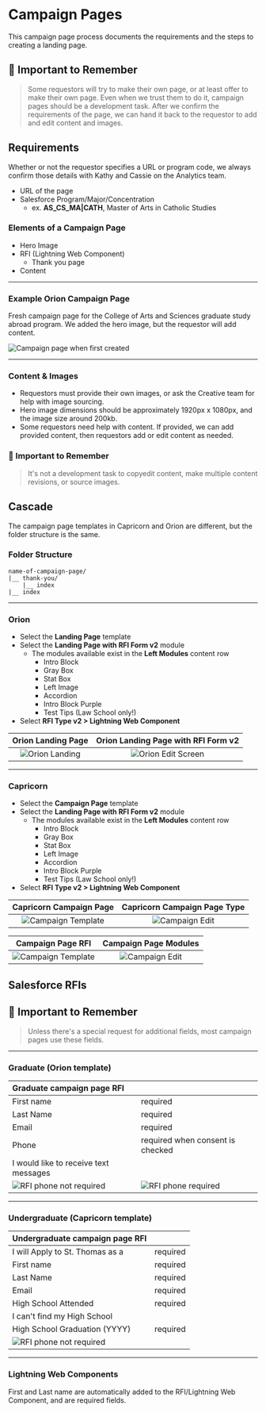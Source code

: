 # Campaign Pages

This campaign page process documents the requirements and the steps to creating a landing page.

## :dart: Important to Remember

> Some requestors will try to make their own page, or at least offer to make their own page. Even when we trust them to do it, campaign pages should be a development task. After we confirm the requirements of the page, we can hand it back to the requestor to add and edit content and images.

## Requirements

Whether or not the requestor specifies a URL or program code, we always confirm those details with Kathy and Cassie on the Analytics team.

-   URL of the page
-   Salesforce Program/Major/Concentration
    -   ex. **AS_CS_MA|CATH**, Master of Arts in Catholic Studies

### Elements of a Campaign Page

-   Hero Image
-   RFI (Lightning Web Component)
    -   Thank you page
-   Content

---

### Example Orion Campaign Page

Fresh campaign page for the College of Arts and Sciences graduate study abroad program. We added the hero image, but the requestor will add content.

![Campaign page when first created](/images/page.png)

---

### Content &amp; Images

-   Requestors must provide their own images, or ask the Creative team for help with image sourcing.
-   Hero image dimensions should be approximately 1920px x 1080px, and the image size around 200kb.
-   Some requestors need help with content. If provided, we can add provided content, then requestors add or edit content as needed.

### :dart: Important to Remember

> It's not a development task to copyedit content, make multiple content revisions, or source images.

## Cascade

The campaign page templates in Capricorn and Orion are different, but the folder structure is the same.

### Folder Structure

```
name-of-campaign-page/
|__ thank-you/
    |__ index
|__ index
```

---

### Orion

-   Select the **Landing Page** template
-   Select the **Landing Page with RFI Form v2** module
    -   The modules available exist in the **Left Modules** content row
        -   Intro Block
        -   Gray Box
        -   Stat Box
        -   Left Image
        -   Accordion
        -   Intro Block Purple
        -   Test Tips (Law School only!)
-   Select **RFI Type v2 > Lightning Web Component**

|             Orion Landing Page              |     Orion Landing Page with RFI Form v2      |
| :-----------------------------------------: | :------------------------------------------: |
| ![Orion Landing](/images/orion-landing.png) | ![Orion Edit Screen](/images/orion-edit.png) |

---

### Capricorn

-   Select the **Campaign Page** template
-   Select the **Landing Page with RFI Form v2** module
    -   The modules available exist in the **Left Modules** content row
        -   Intro Block
        -   Gray Box
        -   Stat Box
        -   Left Image
        -   Accordion
        -   Intro Block Purple
        -   Test Tips (Law School only!)
-   Select **RFI Type v2 > Lightning Web Component**

|          Capricorn Campaign Page           |        Capricorn Campaign Page Type         |
| :----------------------------------------: | :-----------------------------------------: |
| ![Campaign Template](/images/campaign.png) | ![Campaign Edit](/images/campaign-edit.png) |

|                Campaign Page RFI                |              Campaign Page Modules              |
| :---------------------------------------------: | :---------------------------------------------: |
| ![Campaign Template](/images/capricorn-rfi.png) | ![Campaign Edit](/images/capricorn-modules.png) |

## Salesforce RFIs

## :dart: Important to Remember

> Unless there's a special request for additional fields, most campaign pages use these fields.

---

### Graduate (Orion template)

| Graduate campaign page RFI                 |                                                |
| :----------------------------------------- | :--------------------------------------------- |
| First name                                 | required                                       |
| Last Name                                  | required                                       |
| Email                                      | required                                       |
| Phone                                      | required when consent is checked               |
| I would like to receive text messages      |                                                |
| ![RFI phone not required](/images/rfi.png) | ![RFI phone required](/images/rfi-checked.png) |

---

### Undergraduate (Capricorn template)

| Undergraduate campaign page RFI               |          |
| :-------------------------------------------- | :------- |
| I will Apply to St. Thomas as a               | required |
| First name                                    | required |
| Last Name                                     | required |
| Email                                         | required |
| High School Attended                          | required |
| I can't find my High School                   |          |
| High School Graduation (YYYY)                 | required |
| ![RFI phone not required](/images/ug-rfi.png) |          |

---

### Lightning Web Components

First and Last name are automatically added to the RFI/Lightning Web Component, and are required fields.
